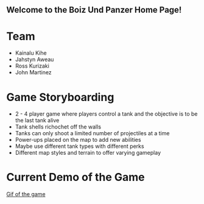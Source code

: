 ## Welcome to the Boiz Und Panzer Home Page!


# Team

- Kainalu Kihe
- Jahstyn Aweau
- Ross Kurizaki
- John Martinez

# Game Storyboarding

- 2 - 4 player game where players control a tank and the objective is to be the last tank alive
- Tank shells richochet off the walls
- Tanks can only shoot a limited number of projectiles at a time
- Power-ups placed on the map to add new abilities
- Maybe use different tank types with different perks
- Different map styles and terrain to offer varying gameplay

# Current Demo of the Game

[Gif of the game](https://gfycat.com/elatedsnarlingatlanticridleyturtle)
